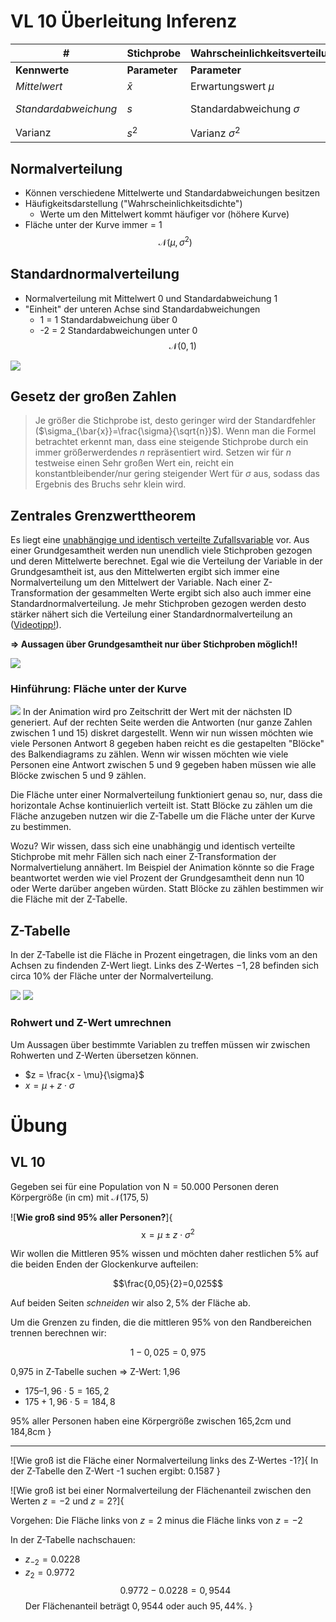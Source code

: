 # VL 10 Überleitung Inferenz

|  #                   | Stichprobe      | Wahrscheinlichkeitsverteilungen | Grundgesamtheit             |
|----------------------|-----------------|---------------------------------|-----------------------------|
| **Kennwerte**        | **Parameter**   | **Parameter**                   | **Parameter**               |
| *Mittelwert*         | $\bar{x}$       | Erwartungswert $\mu$            | Mittelwert $\mu$            |
| *Standardabweichung* | $s$             | Standardabweichung $\sigma$     | Standardabweichung $\sigma$ |
| Varianz              | $s^2$           | Varianz $\sigma^2$              | Varianz $\sigma^2$          |

## Normalverteilung
- Können verschiedene Mittelwerte und Standardabweichungen besitzen
- Häufigkeitsdarstellung ("Wahrscheinlichkeitsdichte")
  - Werte um den Mittelwert kommt häufiger vor (höhere Kurve) 
- Fläche unter der Kurve immer = 1
$$\mathcal{N}(\mu, \sigma^2)$$ 

## Standardnormalverteilung
- Normalverteilung mit Mittelwert 0 und Standardabweichung 1
- "Einheit" der unteren Achse sind Standardabweichungen
  - 1 = 1 Standardabweichung über 0
  - -2 = 2 Standardabweichungen unter 0
$$\mathcal{N}(0, 1)$$ 

![](1_Standardnormalverteilung.png|80)

## Gesetz der großen Zahlen
> Je größer die Stichprobe ist, desto geringer wird der Standardfehler ($\sigma_{\bar{x}}=\frac{\sigma}{\sqrt{n}}$).  Wenn man die Formel betrachtet erkennt man, dass eine steigende Stichprobe durch ein immer größerwerdendes $n$ repräsentiert wird. Setzen wir für $n$ testweise einen Sehr großen Wert ein, reicht ein konstantbleibender/nur gering steigender Wert für $\sigma$ aus, sodass das Ergebnis des Bruchs sehr klein wird.

## Zentrales Grenzwerttheorem
Es liegt eine [unabhängige und identisch verteilte Zufallsvariable](https://de.wikipedia.org/wiki/Unabh%C3%A4ngig_und_identisch_verteilte_Zufallsvariablen) vor. Aus einer Grundgesamtheit werden nun unendlich viele Stichproben gezogen und deren Mittelwerte berechnet. Egal wie die Verteilung der Variable in der Grundgesamtheit ist, aus den Mittelwerten ergibt sich immer eine Normalverteilung um den Mittelwert der Variable. Nach einer Z-Transformation der gesammelten Werte ergibt sich also auch immer eine Standardnormalverteilung. Je mehr Stichproben gezogen werden desto stärker nähert sich die Verteilung einer Standardnormalverteilung an ([Videotipp!](https://youtu.be/2tuBREK_mgE?t=163)).

**$\Rightarrow$ Aussagen über Grundgesamtheit nur über Stichproben möglich!!**

![](1_man.png|90)


### Hinführung: Fläche unter der Kurve
![](1_animation.gif|90)
In der Animation wird pro Zeitschritt der Wert mit der nächsten ID generiert. Auf der rechten Seite werden die Antworten (nur ganze Zahlen zwischen 1 und 15) diskret dargestellt. Wenn wir nun wissen möchten wie viele Personen Antwort 8 gegeben haben reicht es die gestapelten "Blöcke" des Balkendiagrams zu zählen. Wenn wir wissen möchten wie viele Personen eine Antwort zwischen 5 und 9 gegeben haben müssen wie alle Blöcke zwischen 5 und 9 zählen. 


Die Fläche unter einer Normalverteilung funktioniert genau so, nur, dass die horizontale Achse kontinuierlich verteilt ist. Statt Blöcke zu zählen um die Fläche anzugeben nutzen wir die Z-Tabelle um die Fläche unter der Kurve zu bestimmen. 

Wozu? Wir wissen, dass sich eine unabhängig und identisch verteilte Stichprobe mit mehr Fällen sich nach einer Z-Transformation der Normalvertielung annähert. Im Beispiel der Animation könnte so die Frage beantwortet werden wie viel Prozent der Grundgesamtheit denn nun 10 oder Werte darüber angeben würden. Statt Blöcke zu zählen bestimmen wir die Fläche mit der Z-Tabelle. 


## Z-Tabelle
In der Z-Tabelle ist die Fläche in Prozent eingetragen, die links vom an den Achsen zu findenden Z-Wert liegt. 
Links des Z-Wertes $-1,28$ befinden sich circa $10\%$ der Fläche unter der Normalverteilung.

![](1_normaldistribution.png|80)
![](1_Z-Tabelle.png|80)

### Rohwert und Z-Wert umrechnen
Um Aussagen über bestimmte Variablen zu treffen müssen wir zwischen Rohwerten und Z-Werten übersetzen können.

- $z = \frac{x - \mu}{\sigma}$
- $x = \mu + z\cdot\sigma$



# Übung

## VL 10

Gegeben sei für eine Population von $\text{N} = 50.000$ Personen deren
Körpergröße (in cm) mit $\mathcal{N}(175, 5)$

![**Wie groß sind 95% aller Personen?**]{
$$\text{x} = \mu \pm z \cdot \sigma^2$$

Wir wollen die Mittleren 95% wissen und möchten daher restlichen 5% auf die beiden Enden der Glockenkurve aufteilen:

$$\frac{0,05}{2}=0,025$$

Auf beiden Seiten _schneiden_ wir also $2,5\%$ der Fläche ab. 

Um die Grenzen zu finden, die die mittleren 95% von den Randbereichen trennen berechnen wir:

$$1-0,025=0,975$$ 

0,975 in Z-Tabelle suchen $\Rightarrow$ Z-Wert: 1,96

- $175 – 1,96\cdot 5 = 165,2$
- $175 + 1,96\cdot 5 = 184,8$

95% aller Personen haben eine Körpergröße zwischen 165,2cm und
184,8cm
}

---


![Wie groß ist die Fläche einer Normalverteilung links des Z-Wertes -1?]{
In der Z-Tabelle den Z-Wert -1 suchen ergibt: 0.1587
}



![Wie groß ist bei einer Normalverteilung der Flächenanteil zwischen den Werten $z=-2$ und $z=2$?]{

Vorgehen: Die Fläche links von $z=2$ minus die Fläche links von $z=-2$

In der Z-Tabelle nachschauen:
- $z_{-2} = 0.0228$
- $z_2 = 0.9772$
$$
0.9772 - 0.0228 = 0,9544
$$
Der Flächenanteil beträgt $0,9544$ oder auch $95,44\%$.
}
